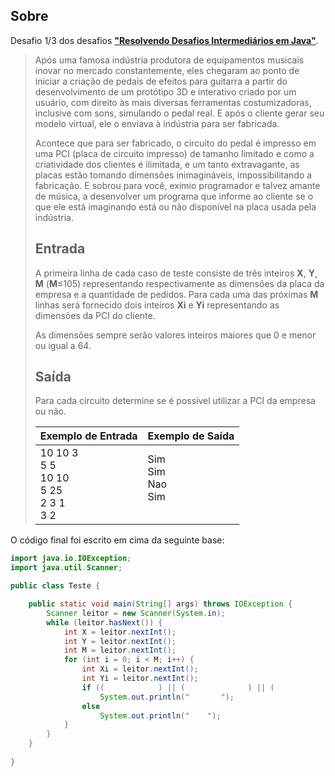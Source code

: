 ## Sobre

Desafio 1/3 dos desafios **["Resolvendo Desafios Intermediários em Java"](../)**.

> Após uma famosa indústria produtora de equipamentos musicais inovar no mercado constantemente, eles chegaram ao ponto de iniciar a criação de pedais de efeitos para guitarra a partir do desenvolvimento de um protótipo 3D e interativo criado por um usuário, com direito às mais diversas ferramentas costumizadoras, inclusive com sons, simulando o pedal real. E após o cliente gerar seu modelo virtual, ele o enviava à indústria para ser fabricada.
>
> Acontece que para ser fabricado, o circuito do pedal é impresso em uma PCI (placa de circuito impresso) de tamanho limitado e como a criatividade dos clientes é ilimitada, e um tanto extravagante, as placas estão tomando dimensões inimagináveis, impossibilitando a fabricação. E sobrou para você, exímio programador e talvez amante de música, a desenvolver um programa que informe ao cliente se o que ele está imaginando está ou não disponível na placa usada pela indústria.
>
> ## Entrada
>
> A primeira linha de cada caso de teste consiste de três inteiros **X**, **Y**, **M** (**M**≤105) representando respectivamente as dimensões da placa da empresa e a quantidade de pedidos. Para cada uma das próximas **M** linhas será fornecido dois inteiros **Xi** e **Yi** representando as dimensões da PCI do cliente.
>
> As dimensões sempre serão valores inteiros maiores que 0 e menor ou igual a 64.
>
> ## Saída
>
> Para cada circuito determine se é possível utilizar a PCI da empresa ou não.
>
> | Exemplo de Entrada                                        | Exemplo de Saída                            |
> | --------------------------------------------------------- | :------------------------------------------ |
> | 10 10 3<br />5 5<br />10 10<br />5 25<br />2 3 1<br />3 2 | Sim <br />Sim<br />Nao<br />Sim<br /><br /> |

O código final foi escrito em cima da seguinte base:

```java
import java.io.IOException;
import java.util.Scanner;

public class Teste {

	public static void main(String[] args) throws IOException {
		Scanner leitor = new Scanner(System.in);
		while (leitor.hasNext()) {
			int X = leitor.nextInt();
			int Y = leitor.nextInt();
			int M = leitor.nextInt();
			for (int i = 0; i < M; i++) {
				int Xi = leitor.nextInt();
				int Yi = leitor.nextInt();
				if ((            ) || (              ) || (                     ))   //implemente sua lógica nos espaços em branco
					System.out.println("       ");
				else
					System.out.println("    ");
			}
		}
	}
	
}
```